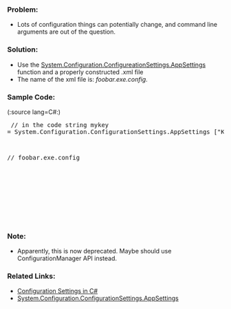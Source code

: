 

### Problem:

* Lots of configuration things can potentially change, and command line arguments are out of the question.

### Solution:

* Use the [System.Configuration.ConfigureationSettings.AppSettings](http://msdn2.microsoft.com/en-us/library/system.configuration.configurationsettings.appsettings.aspx) function and a properly constructed .xml file
* The name of the xml file is: _foobar.exe.config_.

### Sample Code:

(:source lang=C#:) <pre class="escaped">
// in the code
string mykey = System.Configuration.ConfigurationSettings.AppSettings ["Key1"];

// foobar.exe.config
<?xml version="1.0" encoding="utf-8" ?>
<configuration>
<appSettings>
<add key="Key1" value="Kevin" />
</appSettings>
</configuration>
</pre>

### Note:

* Apparently, this is now deprecated. Maybe should use ConfigurationManager API instead.

### Related Links:

* [Configuration Settings in C#](http://www.codeproject.com/dotnet/config.asp)
* [System.Configuration.ConfigurationSettings.AppSettings](http://msdn2.microsoft.com/en-us/library/system.configuration.configurationsettings.appsettings.aspx)
